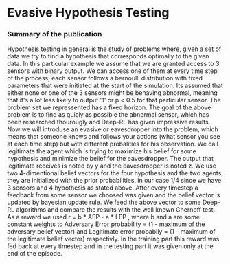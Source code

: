 # **Evasive Hypothesis Testing**

### Summary of the publication

Hypothesis testing in general is the study of problems where, given a set of data we try to find 
a hypothesis that corresponds optimally to the given data. In this particular example we assume 
that we are granted access to 3 sensors with binary output. We can access one of them at every time
step of the process, each sensor follows a bernoulli distribution with fixed parameters that were
initiated at the start of the simulation. Its assumed that either none or one of the 3 sensors might 
be behaving abnormal, meaning that it's a lot less likely to output '1' or p < 0.5 for that particular 
sensor. The problem set we repressented has a fixed horizon. The goal of the above problem is to find as 
quicly as possible the abnormal sensor, which has been researched thourougly and Deep-RL has given 
impressive results. Now we will introduse an evasive or eavesdropper into the problem, which means 
that someone knows and follows your actions (what sensor you see at each time step) but with different 
probalities for his observation. We call legitimate the agent which is trying to maximize his belief 
for some hypothesis and minimize the belief for the eavesdropper. The output that legitimate receives
is noted by y and the eavesdropper is noted z. We use two 4-dimentional belief vectors for the four
hypothesis and the two agents, they are initialized with the prior probabilities, in our case 1/4 since 
we have 3 sensors and 4 hypothesis as stated above. After every timestep a feedback from some sensor we 
choosed was given and the belief vector is updated by bayesian update rule. We feed the above vector to 
some Deep-RL algorithms and compare the results with the well known Chernoff test. As a reward we used 
r = b * AEP - a * LEP , where b and a are some constant weights to 
Adversary Error probability = (1 - maximum of the adversary belief vector) and 
Legitimate error probabily = (1 - maximum of the legitimate belief vector) respectivly. 
In the training part this reward was fed back at every timestep and in the testing part it was given only 
at the end of the episode.
